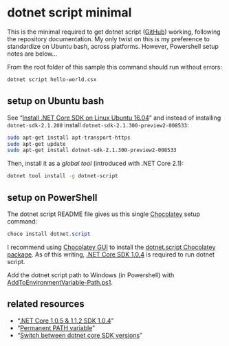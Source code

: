 # dotnet script minimal

This is the minimal required to get dotnet script ([GitHub](https://github.com/filipw/dotnet-script)) working, following the repository documentation. My only twist on this is my preference to standardize on Ubuntu bash, across platforms. However, Powershell setup notes are below…

From the root folder of this sample this command should run without errors:

```bash
dotnet script hello-world.csx
```

## setup on Ubuntu bash

See “[Install .NET Core SDK on Linux Ubuntu 16.04](https://www.microsoft.com/net/download/linux-package-manager/ubuntu16-04/sdk-current)” and instead of installing `dotnet-sdk-2.1.200` install `dotnet-sdk-2.1.300-preview2-008533`:

```bash
sudo apt-get install apt-transport-https
sudo apt-get update
sudo apt-get install dotnet-sdk-2.1.300-preview2-008533
```

Then, install it as a _global tool_ (introduced with .NET Core 2.1):

```bash
dotnet tool install -g dotnet-script
```

## setup on PowerShell

The dotnet script README file gives us this single [Chocolatey](https://chocolatey.org/) setup command:

```ps1
choco install dotnet.script
```

I recommend using [Chocolatey GUI](https://chocolatey.org/packages/ChocolateyGUI) to  install the [dotnet.script Chocolatey package](https://chocolatey.org/packages/dotnet.script). As of this writing, [.NET Core SDK 1.0.4](https://github.com/dotnet/core/blob/master/release-notes/download-archives/1.1.2-download.md) is required to run dotnet script.

Add the dotnet script path to Windows (in Powershell) with [AddToEnvironmentVariable-Path.ps1](./ps1/AddToEnvironmentVariable-Path.ps1).

## related resources

* “[.NET Core 1.0.5 & 1.1.2 SDK 1.0.4](https://github.com/dotnet/core/blob/master/release-notes/download-archives/1.1.2-download.md)”
* “[Permanent PATH variable](https://askubuntu.com/questions/500775/permanent-path-variable)”
* “[Switch between dotnet core SDK versions](https://stackoverflow.com/questions/42077229/switch-between-dotnet-core-sdk-versions)”